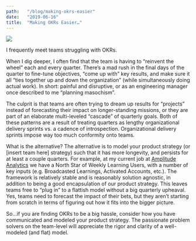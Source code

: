 ```yaml
---
path:	"/blog/making-okrs-easier"
date:	"2019-06-16"
title:	"Making OKRs Easier…"
---
```


![](/images/1*dpzntykSX7iohPMBwaln3Q.jpeg)

I frequently meet teams struggling with OKRs.

When I dig deeper, I often find that the team is having to “reinvent the wheel” each and every quarter. There’s a mad rush in the final days of the quarter to fine-tune objectives, “come up with” key results, and make sure it all “ties together up and down the organization” (while simultaneously doing actual work). In short: painful and disruptive, or as an engineering manager once described to me “planning masochism”.

The culprit is that teams are often trying to dream up results for “projects” instead of forecasting their impact on longer-standing missions, or they are part of an elaborate multi-leveled “cascade” of quarterly goals. Both of these patterns are a result of treating quarters as lengthy organizational delivery sprints vs. a cadence of introspection. Organizational delivery sprints impose way too much conformity onto teams.

What is the alternative? The alternative is to model your product strategy (or [insert team here] strategy) such that it has more longevity, and persists for at least a couple quarters. For example, at my current job at [Amplitude Analytics](https://medium.com/u/9631183b500b) we have a North Star of Weekly Learning Users, with a number of key inputs (e.g. Broadcasted Learnings, Activated Accounts, etc.). The framework is relatively stable and is reasonably solution agnostic, in addition to being a good encapsulation of our product strategy. This leaves teams free to “plug in” to a flattish model without a big quarterly upheaval. Yes, teams need to forecast the impact of their bets, but they aren’t starting from scratch in terms of figuring out how it fits into the bigger picture.

So…if you are finding OKRs to be a big hassle, consider how you have communicated and modeled your product strategy. The passionate problem solvers on the team-level will appreciate the rigor and clarity of a well-modeled (and flat) model.


